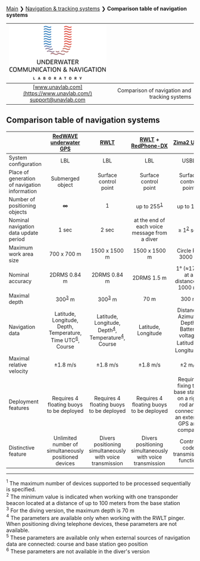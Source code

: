 [Main](/README.md) ❯ [Navigation & tracking systems](/navigation_and_tracking_systems_en) ❯ **Comparison table of navigation systems**

<div style="page-break-after: always;"></div>

| ![logo](/documentation/sm_logo.png) | |
| :---: | ---: |
| [www.unavlab.com](https://www.unavlab.com/) <br/> [support@unavlab.com](mailto:support@unavlab.com) | Comparison of navigation and tracking systems |

<div style="page-break-after: always;"></div>

## Comparison table of navigation systems

|  | [RedWAVE underwater GPS](/documentation/EN/RedWAVE/RedWAVE_DataBrief_en.md) | [RWLT](/documentation/EN/RWLT/RWLT_DataBrief_en.md) | [RWLT](/documentation/EN/RWLT/RWLT_DataBrief_en.md) + <br/> [RedPhone-DX](/documentation/EN/RedPhone/RedPhone_DX_Specification_en.md) | [Zima2 USBL](/documentation/EN/Zima/Zima2_DataBrief_en.md) | [uWAVE USBL](/documentation/EN/uWAVE/uWAVE_USBL_Modem_Specification_en.md) | [WAYU](/documentation/EN/WAYU/WAYU_DataBrief_en.md) |
| :--- | :---: | :---: | :---: | :---: | :---: | :---: |
| System configuration | LBL | LBL | LBL | USBL | USBL | LBL |
| Place of generation of navigation information | Submerged <br/> object | Surface <br/> control <br/> point | Surface <br/> control <br/> point | Surface <br/> control <br/> point | Surface <br/> control <br/> point | Surface <br/> control <br/> point |
| Number of positioning objects | **∞** | 1 | up to 255<sup>[1](#footnote1)</sup> | up to 16<sup>[1](#footnote1)</sup> | up to 20<sup>[1](#footnote1)</sup> | 1 | 
| Nominal navigation data update period | 1 sec | 2 sec | at the end of each voice message from a diver | ≥ 1<sup>[2](#footnote2)</sup> sec | ≥ 3.6<sup>[2](#footnote2)</sup> sec | 2 sec |
| Maximum work area size | 700 х 700 m  | 1500 x 1500 m | 1500 x 1500 m | Circle R = 3000 m | Circle R = 1000 m | 300 x 300 m |
| Nominal accuracy | 2DRMS 0.84 m | 2DRMS 0.84 m | 2DRMS 1.5 m | 1° (≈17 m at a distance of 1000 m) | 2° (≈35 m at a distance of 1000 m) | 2DRMS 2 m |
| Maximal depth | 300<sup>[3](#footnote3)</sup> m | 300<sup>[3](#footnote3)</sup> m | 70 m | 300 m | 300 m | 100 m |
| Navigation data | Latitude, <br/> Longitude, <br/> Depth, <br/> Temperature, <br/> Time UTC<sup>[6](#footnote6)</sup>, <br/> Course | Latitude, <br/> Longitude, <br/> Depth<sup>[4](#footnote4)</sup>, <br/> Temperature<sup>[4](#footnote4)</sup>, <br/> Course | Latitude, <br/> Longitude | Distance, <br/> Azimuth, <br/> Depth, <br/> Battery voltage, <br/> Latitude<sup>[5](#footnote5)</sup>, <br/> Longitude<sup>[5](#footnote5)</sup> | Distance, <br/> Azimuth, <br/> Depth, <br/> Battery voltage, <br/> Latitude<sup>[4](#footnote5)</sup>, <br/> Longitude<sup>[5](#footnote4)</sup> | Latitude, <br/> Longitude, <br/> Course |
| Maximal relative velocity | ±1.8 m/s | ±1.8 m/s | ±1.8 m/s | ±2 m/s | ±1 m/s | ±1 m/s |
| Deployment features | Requires 4 floating buoys to be deployed | Requires 4 floating buoys to be deployed | Requires 4 floating buoys to be deployed | Requires fixing the base station on a rigid rod and connecting an external GPS and compass | Requires fixing the base station on a rigid rod and connecting an external GPS and compass | Requires 4 floating buoys to be deployed |
| Distinctive feature | Unlimited number of simultaneously positioned devices | Divers positioning simultaneously with voice transmission | Divers positioning simultaneously with voice transmission | Control code transmission function | Two-way data transmission | The most affordable solution for amateurs |

<div style="page-break-after: always;"></div>

________________
<a name="footnote1"><sup>1</sup></a> The maximum number of devices supported to be processed sequentially is specified.  
<a name="footnote2"><sup>2</sup></a> The minimum value is indicated when working with one transponder beacon located at a distance of up to 100 meters from the base station  
<a name="footnote3"><sup>3</sup></a> For the diving version, the maximum depth is 70 m  
<a name="footnote4"><sup>4</sup></a> The parameters are available only when working with the RWLT pinger. When positioning diving telephone devices, these parameters are not available.  
<a name="footnote5"><sup>5</sup></a> These parameters are available only when external sources of navigation data are connected: course and base station geo position  
<a name="footnote6"><sup>6</sup></a> These parameters are not available in the diver's version
  
<div style="page-break-after: always;"></div>
